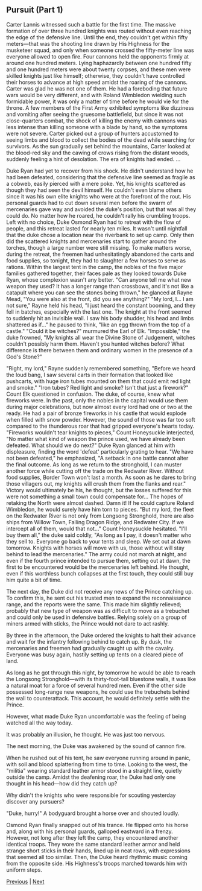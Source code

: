 ## Pursuit (Part 1)
Carter Lannis witnessed such a battle for the first time.
The massive formation of over three hundred knights was routed without even reaching the edge of the defensive line.
Until the end, they couldn't get within fifty meters—that was the shooting line drawn by His Highness for the musketeer squad, and only when someone crossed the fifty-meter line was everyone allowed to open fire.
Four cannons held the opponents firmly at around one hundred meters. Lying haphazardly between one hundred fifty and one hundred meters were about twenty corpses, and these men were skilled knights just like himself; otherwise, they couldn't have controlled their horses to advance at high speed amidst the roaring of the cannons.
Carter was glad he was not one of them. He had a foreboding that future wars would be very different, and with Roland Wimbledon wielding such formidable power, it was only a matter of time before he would vie for the throne.
A few members of the First Army exhibited symptoms like dizziness and vomiting after seeing the gruesome battlefield, but since it was not close-quarters combat, the shock of killing the enemy with cannons was less intense than killing someone with a blade by hand, so the symptoms were not severe. Carter picked out a group of hunters accustomed to seeing limbs and blood to collect the bodies of the dead while searching for survivors.
As the sun gradually set behind the mountains, Carter looked at the blood-red sky and the cawing of crows rising from the distant woods, suddenly feeling a hint of desolation.
The era of knights had ended.
...

Duke Ryan had yet to recover from his shock.
He didn't understand how he had been defeated, considering that the defensive line seemed as fragile as a cobweb, easily pierced with a mere poke. Yet, his knights scattered as though they had seen the devil himself. He couldn't even blame others since it was his own elite knights who were at the forefront of the rout.
His personal guards had to cut down several men before the swarm of mercenaries gave way and avoided the duke's position, but that was all they could do. No matter how he roared, he couldn't rally his crumbling troops. Left with no choice, Duke Osmond Ryan had to retreat with the flow of people, and this retreat lasted for nearly ten miles.
It wasn't until nightfall that the duke chose a location near the riverbank to set up camp. Only then did the scattered knights and mercenaries start to gather around the torches, though a large number were still missing. To make matters worse, during the retreat, the freemen had unhesitatingly abandoned the carts and food supplies, so tonight, they had to slaughter a few horses to serve as rations.
Within the largest tent in the camp, the nobles of the five major families gathered together, their faces pale as they looked towards Duke Ryan, whose complexion wasn't any better.
"Can anyone tell me what new weapon they used? It has a longer range than crossbows, and it's not like a catapult where you can see the stones being thrown," he glanced at Rayne Mead, "You were also at the front, did you see anything?"
"My lord, I... I am not sure," Rayne held his head, "I just heard the constant booming, and they fell in batches, especially with the last one. The knight at the front seemed to suddenly hit an invisible wall. I saw his body shudder, his head and limbs shattered as if..." he paused to think, "like an egg thrown from the top of a castle."
"Could it be witches?" murmured the Earl of Elk.
"Impossible," the duke frowned, "My knights all wear the Divine Stone of Judgement, witches couldn't possibly harm them. Haven't you hunted witches before? What difference is there between them and ordinary women in the presence of a God's Stone?"

"Right, my lord," Rayne suddenly remembered something, "Before we heard the loud bang, I saw several carts in their formation that looked like pushcarts, with huge iron tubes mounted on them that could emit red light and smoke."
"Iron tubes? Red light and smoke? Isn't that just a firework?" Count Elk questioned in confusion.
The duke, of course, knew what fireworks were. In the past, only the nobles in the capital would use them during major celebrations, but now almost every lord had one or two at the ready. He had a pair of bronze fireworks in his castle that would explode when filled with snow powder. However, the sound of those was far too soft compared to the thunderous roar that had gripped everyone's hearts today.
"Fireworks wouldn't tear knights to pieces," Count Honeysuckle interjected, "No matter what kind of weapon the prince used, we have already been defeated. What should we do next?"
Duke Ryan glanced at him with displeasure, finding the word 'defeat' particularly grating to hear. "We have not been defeated," he emphasized, "A setback in one battle cannot alter the final outcome. As long as we return to the stronghold, I can muster another force while cutting off the trade on the Redwater River. Without food supplies, Border Town won't last a month. As soon as he dares to bring those villagers out, my knights will crush them from the flanks and rear."
Victory would ultimately be his, he thought, but the losses suffered for this were not something a small town could compensate for... The hopes of retaking the North were almost dashed. Damn it! If he could capture Roland Wimbledon, he would surely have him torn to pieces.
"But my lord, the fleet on the Redwater River is not only from Longsong Stronghold, there are also ships from Willow Town, Falling Dragon Ridge, and Redwater City. If we intercept all of them, would that not…" Count Honeysuckle hesitated.
"I'll buy them all," the duke said coldly, "As long as I pay, it doesn't matter who they sell to. Everyone go back to your tents and sleep. We set out at dawn tomorrow. Knights with horses will move with us, those without will stay behind to lead the mercenaries."
The army could not march at night, and even if the fourth prince intended to pursue them, setting out at dawn, the first to be encountered would be the mercenaries left behind. He thought, even if this worthless bunch collapses at the first touch, they could still buy him quite a bit of time.

The next day, the Duke did not receive any news of the Prince catching up. To confirm this, he sent out his trusted men to expand the reconnaissance range, and the reports were the same. This made him slightly relieved; probably that new type of weapon was as difficult to move as a trebuchet and could only be used in defensive battles. Relying solely on a group of miners armed with sticks, the Prince would not dare to act rashly.

By three in the afternoon, the Duke ordered the knights to halt their advance and wait for the infantry following behind to catch up. By dusk, the mercenaries and freemen had gradually caught up with the cavalry. Everyone was busy again, hastily setting up tents on a cleared piece of land.

As long as he got through this night, by tomorrow he would be able to reach the Longsong Stronghold—with its thirty-foot-tall bluestone walls, it was like a natural moat for a force of several hundred men. Even if the other side possessed long-range new weapons, he could use the trebuchets behind the wall to counterattack. This account, he would definitely settle with the Prince.

However, what made Duke Ryan uncomfortable was the feeling of being watched all the way today.

It was probably an illusion, he thought. He was just too nervous.

The next morning, the Duke was awakened by the sound of cannon fire.

When he rushed out of his tent, he saw everyone running around in panic, with soil and blood splattering from time to time. Looking to the west, the "militia" wearing standard leather armor stood in a straight line, quietly outside the camp. Amidst the deafening roar, the Duke had only one thought in his head—how did they catch up?

Why didn't the knights who were responsible for scouting yesterday discover any pursuers?

"Duke, hurry!" A bodyguard brought a horse over and shouted loudly.

Osmond Ryan finally snapped out of his trance. He flipped onto his horse and, along with his personal guards, galloped eastward in a frenzy. However, not long after they left the camp, they encountered another identical troops.
They wore the same standard leather armor and held strange short sticks in their hands, lined up in neat rows, with expressions that seemed all too similar.
Then, the Duke heard rhythmic music coming from the opposite side. His Highness's troops marched towards him with uniform steps.



[Previous](CH0116.md) | [Next](CH0118.md)
